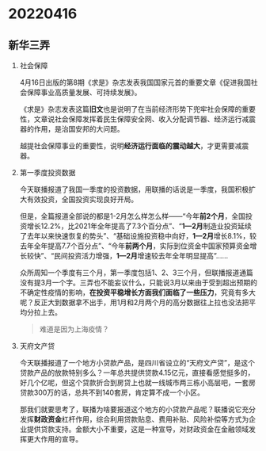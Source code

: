 # 20220416

## 新华三弄

1. 社会保障

   4月16日出版的第8期《求是》杂志发表我国国家元首的重要文章《促进我国社会保障事业高质量发展、可持续发展》。

   《求是》杂志发表这篇**旧文**也是说明了在当前经济形势下兜牢社会保障的重要性，文章说社会保障发挥着民生保障安全网、收入分配调节器、经济运行减震器的作用，是治国安邦的大问题。

   越提社会保障事业的重要性，说明**经济运行面临的震动越大**，才更需要减震器。

2. 第一季度投资数据

   今天联播报道了我国一季度的投资数据，用联播的话说是一季度，我国积极扩大有效投资，全国投资实现良好开局。

   但是，全篇报道全部说的都是1-2月怎么样怎么样——“今年**前2个月**，全国投资增长12.2%，比2021年全年提高了7.3个百分点”、“**1—2月**制造业投资延续了去年以来快速恢复的势头”、“基础设施投资稳中向好，**1—2月**增长8.1%，较去年全年提高7.7个百分点”、“今年**前两个月**，实际到位资金中国家预算资金增长较快”、“民间投资活力增强，**1—2月**增速较去年全年明显提高”……

   众所周知一个季度有三个月，第一季度包括1、2、3三个月，但联播报道通篇没有提3月一个字。三弄也不能妄议什么，只能说3月以来由于受到超出预期的不确定性疫情的影响，**在投资平稳增长方面我们面临了一些压力**，究竟有多大呢？反正大到数据拿不出手，用1月和2月两个月的高分数据往上拉也没法把平均分拉上去。

   > 难道是因为上海疫情？

3. 天府文产贷

   今天联播报道了一个地方小贷款产品，是四川省设立的“天府文产贷”，是这个贷款产品的放款特别多么？一年总共提供贷款4.15亿元，直接看感觉挺多的，好几个亿呢，但这个贷款折合到房贷上也就一线城市两三栋小高层吧，一套房贷款300万的话，总共不到140套房，肯定算不成一个小区。

   那我们就要思考了，联播为啥要报道这个地方的小贷款产品呢？联播说它充分发挥**财政资金**杠杆作用，综合利用贷款贴息、费用补贴、风险补偿等方式为企业提供贷款支持。金额大小不重要，这是一种宣导，对财政资金在金融领域发挥更大作用的宣导。

   